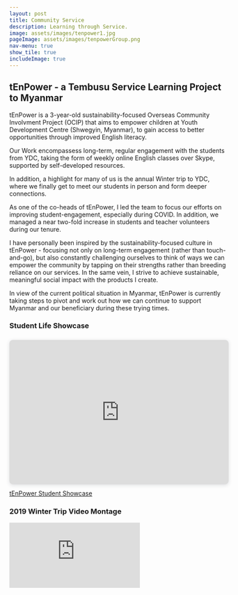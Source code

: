 ```yaml
---
layout: post
title: Community Service
description: Learning through Service. 
image: assets/images/tenpower1.jpg
pageImage: assets/images/tenpowerGroup.png
nav-menu: true
show_tile: true
includeImage: true
---
```



## tEnPower - a Tembusu Service Learning Project to Myanmar

tEnPower is a 3-year-old sustainability-focused Overseas Community Involvment Project (OCIP) that aims to empower children at Youth Development Centre (Shwegyin, Myanmar), to gain access to better opportunities through improved English literacy. 

Our Work encompassess long-term, regular engagement with the students from YDC, taking the form of weekly online English classes over Skype, supported by self-developed resources.

In addition, a highlight for many of us is the annual Winter trip to YDC, where we finally get to meet our students in person and form deeper connections.

As one of the co-heads of tEnPower, I led the team to focus our efforts on improving student-engagement, especially during COVID. In addition, we managed a near two-fold increase in students and teacher volunteers during our tenure. 

I have personally been inspired by the sustainability-focused culture in tEnPower - focusing not only on long-term engagement (rather than touch-and-go), but also constantly challenging ourselves to think of ways we can empower the community by tapping on their strengths rather than breeding reliance on our services. In the same vein, I strive to achieve sustainable, meaningful social impact with the products I create.

In view of the current political situation in Myanmar, tEnPower is currently taking steps to pivot and work out how we can continue to support Myanmar and our beneficiary during these trying times.

### Student Life Showcase
<div style="position: relative; width: 100%; height: 0; padding-top: 56.2500%;
 padding-bottom: 48px; box-shadow: 0 2px 8px 0 rgba(63,69,81,0.16); margin-top: 1.6em; margin-bottom: 0.9em; overflow: hidden;
 border-radius: 8px; will-change: transform;">
  <iframe loading="lazy" style="position: absolute; width: 100%; height: 100%; top: 0; left: 0; border: none; padding: 0;margin: 0;"
    src="https://www.canva.com/design/DAECDFkJlNw/UFB3gSL5GNXJ2v2EY11D4Q/view?embed">
  </iframe>
</div>
<a href="https://www.canva.com/design/DAECDFkJlNw/UFB3gSL5GNXJ2v2EY11D4Q/view">tEnPower Student Showcase</a>


### 2019 Winter Trip Video Montage
<div class="responsive-container">
  <div class="responsive-google-slides">
    <iframe src="https://www.youtube.com/embed/JmfYajD2rZk" title="YouTube video player" frameborder="0" allow="accelerometer; autoplay; clipboard-write; encrypted-media; gyroscope; picture-in-picture" allowfullscreen></iframe>
  </div>
</div>